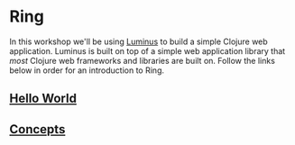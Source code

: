 # Ring

In this workshop we'll be using [Luminus](http://www.luminusweb.net/) to build
a simple Clojure web application. Luminus is built on top of a simple web application
library that *most* Clojure web frameworks and libraries are built on. Follow
the links below in order for an introduction to Ring.

## [Hello World](https://github.com/ring-clojure/ring/wiki/Getting-Started)

## [Concepts](https://github.com/ring-clojure/ring/wiki/Concepts)